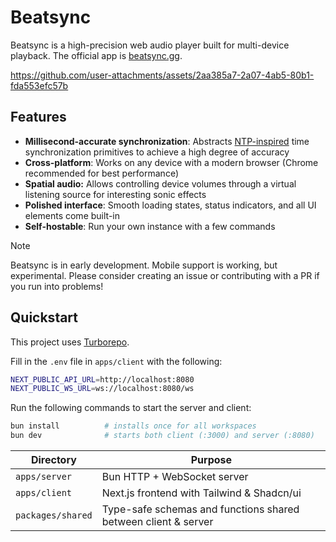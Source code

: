# Beatsync

Beatsync is a high-precision web audio player built for multi-device playback. The official app is [beatsync.gg](https://www.beatsync.gg/).

https://github.com/user-attachments/assets/2aa385a7-2a07-4ab5-80b1-fda553efc57b

## Features

- **Millisecond-accurate synchronization**: Abstracts [NTP-inspired](https://en.wikipedia.org/wiki/Network_Time_Protocol) time synchronization primitives to achieve a high degree of accuracy
- **Cross-platform**: Works on any device with a modern browser (Chrome recommended for best performance)
- **Spatial audio:** Allows controlling device volumes through a virtual listening source for interesting sonic effects
- **Polished interface**: Smooth loading states, status indicators, and all UI elements come built-in
- **Self-hostable**: Run your own instance with a few commands


> [!NOTE]
> Beatsync is in early development. Mobile support is working, but experimental. Please consider creating an issue or contributing with a PR if you run into problems!

## Quickstart

This project uses [Turborepo](https://turbo.build/repo).

Fill in the `.env` file in `apps/client` with the following:

```sh
NEXT_PUBLIC_API_URL=http://localhost:8080
NEXT_PUBLIC_WS_URL=ws://localhost:8080/ws
```

Run the following commands to start the server and client:

```sh
bun install          # installs once for all workspaces
bun dev              # starts both client (:3000) and server (:8080)
```

| Directory         | Purpose                                                        |
| ----------------- | -------------------------------------------------------------- |
| `apps/server`     | Bun HTTP + WebSocket server                                    |
| `apps/client`     | Next.js frontend with Tailwind & Shadcn/ui                     |
| `packages/shared` | Type-safe schemas and functions shared between client & server |
